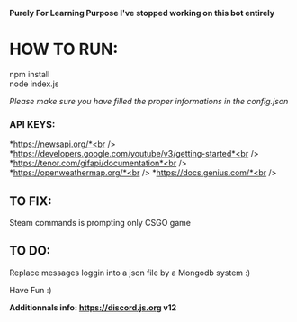 **Purely For Learning Purpose I've stopped working on this bot entirely**

# HOW TO RUN:

npm install <br />
node index.js<br />

*Please make sure you have filled the proper informations in the config.json*

### API KEYS:
*https://newsapi.org/*<br />
*https://developers.google.com/youtube/v3/getting-started*<br />
*https://tenor.com/gifapi/documentation*<br />
*https://openweathermap.org/*<br />
*https://docs.genius.com/*<br />

## TO FIX:
Steam commands is prompting only CSGO game 

## TO DO:
Replace messages loggin into a json file by a Mongodb system :) <br />

Have Fun :)

**Additionnals info:  https://discord.js.org v12**
